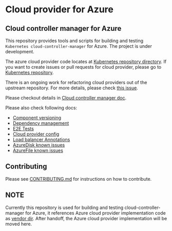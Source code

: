 # Cloud provider for Azure

## Cloud controller manager for Azure

This repository provides tools and scripts for building and testing `Kubernetes cloud-controller-manager` for Azure. The project is under development.

The azure cloud provider code locates at [Kubernetes repository directory](https://github.com/kubernetes/kubernetes/tree/master/pkg/cloudprovider/providers/azure). If you want to create issues or pull requests for cloud provider, please go to [Kubernetes repository](https://github.com/kubernetes/kubernetes).

There is an ongoing work for refactoring cloud providers out of the upstream repository. For more details, please check [this issue](https://github.com/kubernetes/features/issues/88).

Please checkout details in [Cloud controller manager doc](docs/cloud-controller-manager.md).

Please also check following docs:

- [Component versioning](docs/component-versioning.md)
- [Dependency management](docs/dependency-management.md)
- [E2E Tests](docs/e2e-tests.md)
- [Cloud provider config](docs/cloud-provider-config.md)
- [Load balancer Annotations](docs/development-loadbalancer.md)
- [AzureDisk known issues](docs/azuredisk-issues.md)
- [AzureFile known issues](docs/azurefile-issues.md)

## Contributing

Please see [CONTRIBUTING.md](CONTRIBUTING.md) for instructions on how to contribute.

## NOTE

Currently this repository is used for building and testing cloud-controller-manager for Azure, it references Azure cloud provider implementation code as [vendor dir](vendor/k8s.io/kubernetes/pkg/cloudprovider/providers/azure). After handoff, the Azure cloud provider implementation will be moved here.
